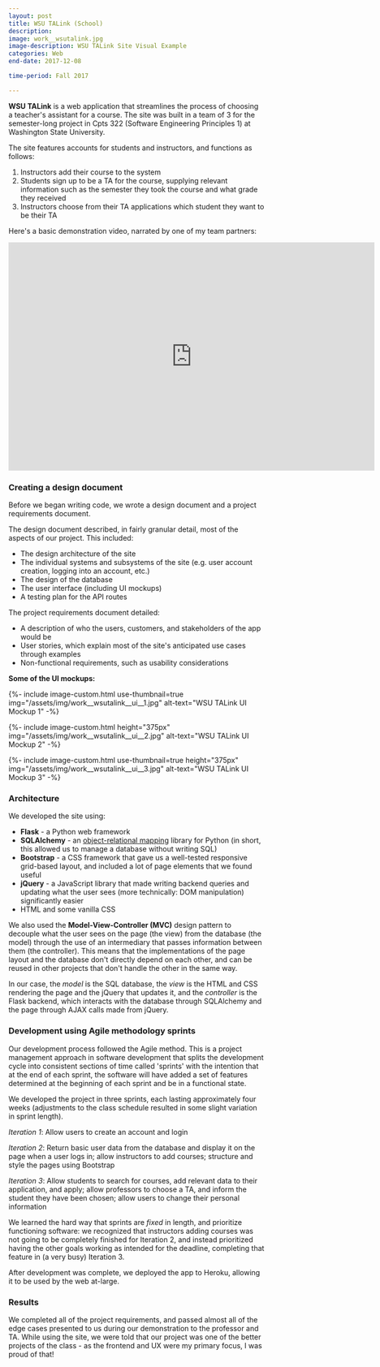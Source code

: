 ```yaml
---
layout: post
title: WSU TALink (School)
description: 
image: work__wsutalink.jpg
image-description: WSU TALink Site Visual Example
categories: Web
end-date: 2017-12-08

time-period: Fall 2017

---
```


**WSU TALink** is a web application that streamlines the process of choosing a teacher's assistant for a course. The site was built in a team of 3 for the semester-long project in Cpts 322 (Software Engineering Principles 1) at Washington State University.

The site features accounts for students and instructors, and functions as follows: 
1. Instructors add their course to the system
2. Students sign up to be a TA for the course, supplying relevant information such as the semester they took the course and what grade they received
3. Instructors choose from their TA applications which student they want to be their TA

Here's a basic demonstration video, narrated by one of my team partners:

<iframe class="video-embed" width="721" height="450" src="https://www.youtube-nocookie.com/embed/-QUQfQp4edU?rel=0" frameborder="0" allow="autoplay; encrypted-media" allowfullscreen></iframe>

### Creating a design document
Before we began writing code, we wrote a design document and a project requirements document. 

The design document described, in fairly granular detail, most of the aspects of our project. This included:
- The design architecture of the site
- The individual systems and subsystems of the site (e.g. user account creation, logging into an account, etc.)
- The design of the database
- The user interface (including UI mockups)
- A testing plan for the API routes

The project requirements document detailed:
- A description of who the users, customers, and stakeholders of the app would be
- User stories, which explain most of the site's anticipated use cases through examples
- Non-functional requirements, such as usability considerations

**Some of the UI mockups:**
<figcaption></figcaption>
{%- include image-custom.html use-thumbnail=true  img="/assets/img/work__wsutalink__ui__1.jpg" alt-text="WSU TALink UI Mockup 1" -%}

{%- include image-custom.html height="375px" img="/assets/img/work__wsutalink__ui__2.jpg" alt-text="WSU TALink UI Mockup 2" -%}

{%- include image-custom.html use-thumbnail=true height="375px" img="/assets/img/work__wsutalink__ui__3.jpg" alt-text="WSU TALink UI Mockup 3" -%}


### Architecture
We developed the site using:
- **Flask** - a Python web framework
- **SQLAlchemy** - an [object-relational mapping](https://stackoverflow.com/questions/1279613/what-is-an-orm-and-where-can-i-learn-more-about-it/1279678#1279678) library for Python (in short, this allowed us to manage a database without writing SQL)
- **Bootstrap** - a CSS framework that gave us a well-tested responsive grid-based layout, and included a lot of page elements that we found useful
- **jQuery** - a JavaScript library that made writing backend queries and updating what the user sees (more technically: DOM manipulation) significantly easier
- HTML and some vanilla CSS

We also used the **Model-View-Controller (MVC)** design pattern to decouple what the user sees on the page (the view) from the database (the model) through the use of an intermediary that passes information between them (the controller). This means that the implementations of the page layout and the database don't directly depend on each other, and can be reused in other projects that don't handle the other in the same way.

In our case, the *model* is the SQL database, the *view* is the HTML and CSS rendering the page and the jQuery that updates it, and the *controller* is the Flask backend, which interacts with the database through SQLAlchemy and the page through AJAX calls made from jQuery.

### Development using Agile methodology sprints
Our development process followed the Agile method. This is a project management approach in software development that splits the development cycle into consistent sections of time called 'sprints' with the intention that at the end of each sprint, the software will have added a set of features determined at the beginning of each sprint and be in a functional state.

We developed the project in three sprints, each lasting approximately four weeks (adjustments to the class schedule resulted in some slight variation in sprint length).

*Iteration 1*: Allow users to create an account and login

*Iteration 2*: Return basic user data from the database and display it on the page when a user logs in; allow instructors to add courses; structure and style the pages using Bootstrap

*Iteration 3*: Allow students to search for courses, add relevant data to their application, and apply; allow professors to choose a TA, and inform the student they have been chosen; allow users to change their personal information

We learned the hard way that sprints are *fixed* in length, and prioritize functioning software: we recognized that instructors adding courses was not going to be completely finished for Iteration 2, and instead prioritized having the other goals working as intended for the deadline, completing that feature in (a very busy) Iteration 3.

After development was complete, we deployed the app to Heroku, allowing it to be used by the web at-large.

### Results
We completed all of the project requirements, and passed almost all of the edge cases presented to us during our demonstration to the professor and TA. While using the site, we were told that our project was one of the better projects of the class - as the frontend and UX were my primary focus, I was proud of that!
